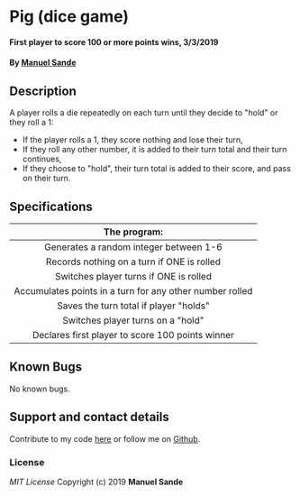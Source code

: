 # Pig (dice game)
#### First player to score 100 or more points wins, 3/3/2019
#### By **[Manuel Sande](https://github.com/msanden)**

## Description
A player rolls a die repeatedly on each turn until they decide to "hold" or they roll a 1:
* If the player rolls a 1, they score nothing and lose their turn,
* If they roll any other number, it is added to their turn total and their turn continues,
* If they choose to "hold", their turn total is added to their score, and pass on their turn.

## Specifications
| The program:                                            |  
|:-------------------------------------------------------:|                            
| Generates a random integer between 1-6                  |   
| Records nothing on a turn if ONE is rolled              |                          
| Switches player turns if ONE is rolled                  |
| Accumulates points in a turn for any other number rolled|
| Saves the turn total if player "holds"                  |
| Switches player turns on a "hold"                       |
| Declares first player to score 100 points winner        |                    

## Known Bugs
No known bugs.

## Support and contact details
Contribute to my code [here](https://github.com/msanden/Pig-Dice-Game/issues) or follow me on [Github](https://github.com/msanden).

### License
*MIT License*
Copyright (c) 2019 **Manuel Sande**
